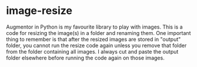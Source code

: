 # image-resize
Augmentor in Python is my favourite library to play with images. This is a code for resizing the image(s) in a folder and renaming them.
One important thing to remember is that after the resized images are stored in "output" folder, you cannot run the resize code again unless you remove that folder from the folder containing all images. I always cut and paste the output folder elsewhere before running the code again on those images.
